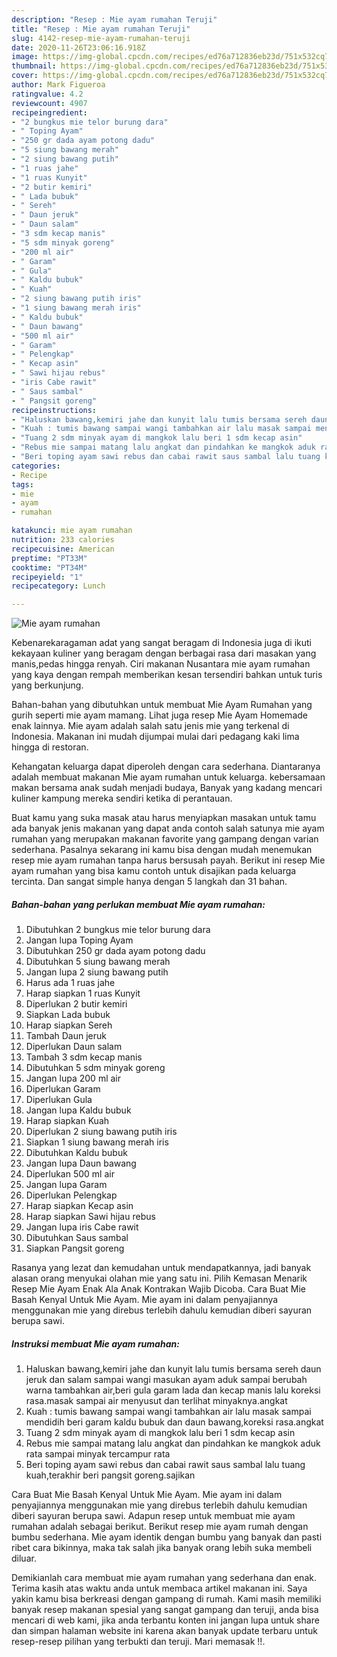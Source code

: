 ```yaml
---
description: "Resep : Mie ayam rumahan Teruji"
title: "Resep : Mie ayam rumahan Teruji"
slug: 4142-resep-mie-ayam-rumahan-teruji
date: 2020-11-26T23:06:16.918Z
image: https://img-global.cpcdn.com/recipes/ed76a712836eb23d/751x532cq70/mie-ayam-rumahan-foto-resep-utama.jpg
thumbnail: https://img-global.cpcdn.com/recipes/ed76a712836eb23d/751x532cq70/mie-ayam-rumahan-foto-resep-utama.jpg
cover: https://img-global.cpcdn.com/recipes/ed76a712836eb23d/751x532cq70/mie-ayam-rumahan-foto-resep-utama.jpg
author: Mark Figueroa
ratingvalue: 4.2
reviewcount: 4907
recipeingredient:
- "2 bungkus mie telor burung dara"
- " Toping Ayam"
- "250 gr dada ayam potong dadu"
- "5 siung bawang merah"
- "2 siung bawang putih"
- "1 ruas jahe"
- "1 ruas Kunyit"
- "2 butir kemiri"
- " Lada bubuk"
- " Sereh"
- " Daun jeruk"
- " Daun salam"
- "3 sdm kecap manis"
- "5 sdm minyak goreng"
- "200 ml air"
- " Garam"
- " Gula"
- " Kaldu bubuk"
- " Kuah"
- "2 siung bawang putih iris"
- "1 siung bawang merah iris"
- " Kaldu bubuk"
- " Daun bawang"
- "500 ml air"
- " Garam"
- " Pelengkap"
- " Kecap asin"
- " Sawi hijau rebus"
- "iris Cabe rawit"
- " Saus sambal"
- " Pangsit goreng"
recipeinstructions:
- "Haluskan bawang,kemiri jahe dan kunyit lalu tumis bersama sereh daun jeruk dan salam sampai wangi masukan ayam aduk sampai berubah warna tambahkan air,beri gula garam lada dan kecap manis lalu koreksi rasa.masak sampai air menyusut dan terlihat minyaknya.angkat"
- "Kuah : tumis bawang sampai wangi tambahkan air lalu masak sampai mendidih beri garam kaldu bubuk dan daun bawang,koreksi rasa.angkat"
- "Tuang 2 sdm minyak ayam di mangkok lalu beri 1 sdm kecap asin"
- "Rebus mie sampai matang lalu angkat dan pindahkan ke mangkok aduk rata sampai minyak tercampur rata"
- "Beri toping ayam sawi rebus dan cabai rawit saus sambal lalu tuang kuah,terakhir beri pangsit goreng.sajikan"
categories:
- Recipe
tags:
- mie
- ayam
- rumahan

katakunci: mie ayam rumahan 
nutrition: 233 calories
recipecuisine: American
preptime: "PT33M"
cooktime: "PT34M"
recipeyield: "1"
recipecategory: Lunch

---
```



![Mie ayam rumahan](https://img-global.cpcdn.com/recipes/ed76a712836eb23d/751x532cq70/mie-ayam-rumahan-foto-resep-utama.jpg)

Kebenarekaragaman adat yang sangat beragam di Indonesia juga di ikuti kekayaan kuliner yang beragam dengan berbagai rasa dari masakan yang manis,pedas hingga renyah. Ciri makanan Nusantara mie ayam rumahan yang kaya dengan rempah memberikan kesan tersendiri bahkan untuk turis yang berkunjung.


Bahan-bahan yang dibutuhkan untuk membuat Mie Ayam Rumahan yang gurih seperti mie ayam mamang. Lihat juga resep Mie Ayam Homemade enak lainnya. Mie ayam adalah salah satu jenis mie yang terkenal di Indonesia. Makanan ini mudah dijumpai mulai dari pedagang kaki lima hingga di restoran.

Kehangatan keluarga dapat diperoleh dengan cara sederhana. Diantaranya adalah membuat makanan Mie ayam rumahan untuk keluarga. kebersamaan makan bersama anak sudah menjadi budaya, Banyak yang kadang mencari kuliner kampung mereka sendiri ketika di perantauan.

Buat kamu yang suka masak atau harus menyiapkan masakan untuk tamu ada banyak jenis makanan yang dapat anda contoh salah satunya mie ayam rumahan yang merupakan makanan favorite yang gampang dengan varian sederhana. Pasalnya sekarang ini kamu bisa dengan mudah menemukan resep mie ayam rumahan tanpa harus bersusah payah.
Berikut ini resep Mie ayam rumahan yang bisa kamu contoh untuk disajikan pada keluarga tercinta. Dan sangat simple hanya dengan 5 langkah dan 31 bahan.


<!--inarticleads1-->

##### Bahan-bahan yang perlukan membuat Mie ayam rumahan:

1. Dibutuhkan 2 bungkus mie telor burung dara
1. Jangan lupa  Toping Ayam
1. Dibutuhkan 250 gr dada ayam potong dadu
1. Dibutuhkan 5 siung bawang merah
1. Jangan lupa 2 siung bawang putih
1. Harus ada 1 ruas jahe
1. Harap siapkan 1 ruas Kunyit
1. Diperlukan 2 butir kemiri
1. Siapkan  Lada bubuk
1. Harap siapkan  Sereh
1. Tambah  Daun jeruk
1. Diperlukan  Daun salam
1. Tambah 3 sdm kecap manis
1. Dibutuhkan 5 sdm minyak goreng
1. Jangan lupa 200 ml air
1. Diperlukan  Garam
1. Diperlukan  Gula
1. Jangan lupa  Kaldu bubuk
1. Harap siapkan  Kuah
1. Diperlukan 2 siung bawang putih iris
1. Siapkan 1 siung bawang merah iris
1. Dibutuhkan  Kaldu bubuk
1. Jangan lupa  Daun bawang
1. Diperlukan 500 ml air
1. Jangan lupa  Garam
1. Diperlukan  Pelengkap
1. Harap siapkan  Kecap asin
1. Harap siapkan  Sawi hijau rebus
1. Jangan lupa iris Cabe rawit
1. Dibutuhkan  Saus sambal
1. Siapkan  Pangsit goreng


Rasanya yang lezat dan kemudahan untuk mendapatkannya, jadi banyak alasan orang menyukai olahan mie yang satu ini. Pilih Kemasan Menarik Resep Mie Ayam Enak Ala Anak Kontrakan Wajib Dicoba. Cara Buat Mie Basah Kenyal Untuk Mie Ayam. Mie ayam ini dalam penyajiannya menggunakan mie yang direbus terlebih dahulu kemudian diberi sayuran berupa sawi. 

<!--inarticleads2-->

##### Instruksi membuat  Mie ayam rumahan:

1. Haluskan bawang,kemiri jahe dan kunyit lalu tumis bersama sereh daun jeruk dan salam sampai wangi masukan ayam aduk sampai berubah warna tambahkan air,beri gula garam lada dan kecap manis lalu koreksi rasa.masak sampai air menyusut dan terlihat minyaknya.angkat
1. Kuah : tumis bawang sampai wangi tambahkan air lalu masak sampai mendidih beri garam kaldu bubuk dan daun bawang,koreksi rasa.angkat
1. Tuang 2 sdm minyak ayam di mangkok lalu beri 1 sdm kecap asin
1. Rebus mie sampai matang lalu angkat dan pindahkan ke mangkok aduk rata sampai minyak tercampur rata
1. Beri toping ayam sawi rebus dan cabai rawit saus sambal lalu tuang kuah,terakhir beri pangsit goreng.sajikan


Cara Buat Mie Basah Kenyal Untuk Mie Ayam. Mie ayam ini dalam penyajiannya menggunakan mie yang direbus terlebih dahulu kemudian diberi sayuran berupa sawi. Adapun resep untuk membuat mie ayam rumahan adalah sebagai berikut. Berikut resep mie ayam rumah dengan bumbu sederhana. Mie ayam identik dengan bumbu yang banyak dan pasti ribet cara bikinnya, maka tak salah jika banyak orang lebih suka membeli diluar. 

Demikianlah cara membuat mie ayam rumahan yang sederhana dan enak. Terima kasih atas waktu anda untuk membaca artikel makanan ini. Saya yakin kamu bisa berkreasi dengan gampang di rumah. Kami masih memiliki banyak resep makanan spesial yang sangat gampang dan teruji, anda bisa mencari di web kami, jika anda terbantu konten ini jangan lupa untuk share dan simpan halaman website ini karena akan banyak update terbaru untuk resep-resep pilihan yang terbukti dan teruji. Mari memasak !!. 
